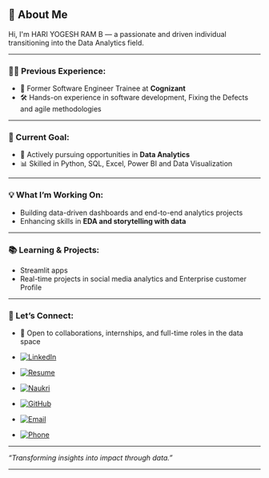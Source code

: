 ## 👋 About Me

Hi, I'm HARI YOGESH RAM B — a passionate and driven individual transitioning into the Data Analytics field.

---

### 👨‍💻 Previous Experience:

- 🏢 Former Software Engineer Trainee at **Cognizant**
- 🛠️ Hands-on experience in software development, Fixing the Defects and agile methodologies

---

### 🎯 Current Goal:

- 🚀 Actively pursuing opportunities in **Data Analytics**
- 📊 Skilled in Python, SQL, Excel, Power BI and Data Visualization

---

### 💡 What I’m Working On:

- Building data-driven dashboards and end-to-end analytics projects
- Enhancing skills in **EDA and storytelling with data**

---

### 📚 Learning & Projects:

- Streamlit apps
- Real-time projects in social media analytics and Enterprise customer Profile

---

### 🤝 Let’s Connect:

- 🔗 Open to collaborations, internships, and full-time roles in the data space

- [![LinkedIn](https://img.shields.io/badge/LinkedIn-Connect-blue?style=for-the-badge&logo=linkedin)](https://www.linkedin.com/in/hariyogeshram0905/)

- [![Resume](https://img.shields.io/badge/Resume-View-red?style=for-the-badge&logo=adobeacrobatreader&logoColor=white)](https://drive.google.com/file/d/1m1N_yeoGUk-m_XjModUA__-Q7uzShSI9/view?usp=sharing)

- [![Naukri](https://img.shields.io/badge/Naukri-Profile-blue?style=for-the-badge)](https://www.naukri.com/mnjuser/profile)

- [![GitHub](https://img.shields.io/badge/GitHub-Portfolio-black?style=for-the-badge&logo=github)](https://github.com/hari-yogesh-ram-0905)

- [![Email](https://img.shields.io/badge/Email-Me-red?style=for-the-badge&logo=gmail&logoColor=white)](mailto:hariyogeshram882@gmail.com)

- [![Phone](https://img.shields.io/badge/Phone-Call-blue?style=for-the-badge&logo=googlevoice&logoColor=white)](tel:+919345367376)

---

*“Transforming insights into impact through data.”*

---
